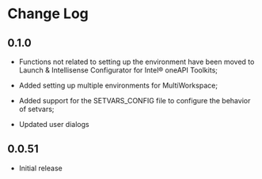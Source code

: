 # Change Log
## 0.1.0

- Functions not related to setting up the environment have been moved to Launch & Intellisense Configurator for Intel® oneAPI Toolkits;

- Added setting up multiple environments for MultiWorkspace;

- Added support for the SETVARS_CONFIG file to configure the behavior of setvars;

- Updated user dialogs

##  0.0.51

- Initial release